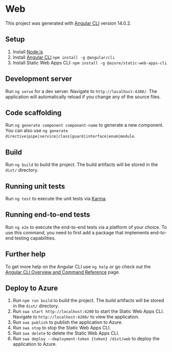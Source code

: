 # Web

This project was generated with [Angular CLI](https://github.com/angular/angular-cli) version 14.0.2.

## Setup

1. Install [Node.js](https://nodejs.org/en/download/) 
2. Install [Angular CLI](https://angular.io/cli) `npm install -g @angular/cli`
3. Install Static Web Apps CLI: `npm install -g @azure/static-web-apps-cli`

## Development server

Run `ng serve` for a dev server. Navigate to `http://localhost:4200/`. The application will automatically reload if you change any of the source files.

## Code scaffolding

Run `ng generate component component-name` to generate a new component. You can also use `ng generate directive|pipe|service|class|guard|interface|enum|module`.

## Build

Run `ng build` to build the project. The build artifacts will be stored in the `dist/` directory.

## Running unit tests

Run `ng test` to execute the unit tests via [Karma](https://karma-runner.github.io).

## Running end-to-end tests

Run `ng e2e` to execute the end-to-end tests via a platform of your choice. To use this command, you need to first add a package that implements end-to-end testing capabilities.

## Further help

To get more help on the Angular CLI use `ng help` or go check out the [Angular CLI Overview and Command Reference](https://angular.io/cli) page.

## Deploy to Azure

1. Run `npm run build` to build the project. The build artifacts will be stored in the `dist/` directory.
2. Run `swa start http://localhost:4200` to start the Static Web Apps CLI. Navigate to `http://localhost:4280/` to view the application.
3. Run `swa publish` to publish the application to Azure.
4. Run `swa stop` to stop the Static Web Apps CLI.
5. Run `swa delete` to delete the Static Web Apps CLI.
6. Run `swa deploy --deployment-token {token} /dist/web` to deploy the application to Azure.
